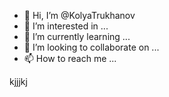 - 👋 Hi, I’m @KolyaTrukhanov
- 👀 I’m interested in ...
- 🌱 I’m currently learning ...
- 💞️ I’m looking to collaborate on ...
- 📫 How to reach me ...

<!---
KolyaTrukhanov/KolyaTrukhanov is a ✨ special ✨ repository because its `README.md` (this file) appears on your GitHub profile.
You can click the Preview link to take a look at your changes.
--->
kjjjkj
